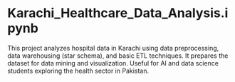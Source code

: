 # Karachi_Healthcare_Data_Analysis.ipynb
This project analyzes hospital data in Karachi using data preprocessing, data warehousing (star schema), and basic ETL techniques. It prepares the dataset for data mining and visualization. Useful for AI and data science students exploring the health sector in Pakistan.
